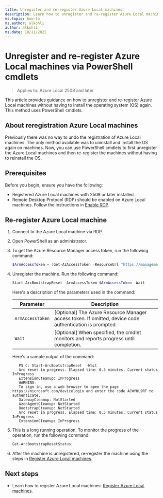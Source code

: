 ```yaml
---
title: Unregister and re-register Azure Local machines
description: Learn how to unregister and re-register Azure Local machines without having to install the operating system again.
ms.topic: how-to
ms.author: alkohli
author: alkohli
ms.date: 10/11/2025
---
```



# Unregister and re-register Azure Local machines via PowerShell cmdlets

> Applies to: Azure Local 2508 and later

This article provides guidance on how to unregister and re-register Azure Local machines without having to install the operating system (OS) again. This method uses PowerShell cmdlets.


## About reregistration Azure Local machines

Previously there was no way to undo the registration of Azure Local machines. The only method available was to uninstall and install the OS again on machines. Now, you can use PowerShell cmdlets to first unregister the Azure Local machines and then re-register the machines without having to reinstall the OS.

## Prerequisites

Before you begin, ensure you have the following:

- Registered Azure Local machines with 2508 or later installed.
- Remote Desktop Protocol (RDP) should be enabled on Azure Local machines. Follow the instructions in [Enable RDP](../deploy/deploy-via-portal.md#enable-rdp).

## Re-register Azure Local machine

1. Connect to the Azure Local machine via RDP.

1. Open PowerShell as an administrator.

1. To get the Azure Resource Manager access token, run the following command:

   ```powershell
   $ArmAccessToken = (Get-AzAccessToken -ResourceUrl "https://management.azure.com/").Token
   ```

1. Unregister the machine. Run the following command:

   ```powershell
   Start-ArcBootstrapReset -ArmAccessToken $ArmAccessToken -Wait
   ```

   Here's a description of the parameters used in the command:
    
   |Parameter  |Description  |
   |---------|---------|
   |`ArmAccessToken`     | [Optional] The Azure Resource Manager access token. If omitted, device code authentication is prompted.     |
   |`Wait`     | [Optional] When specified, the cmdlet monitors and reports progress until completion. |

   Here's a sample output of the command:    

   ```output
      PS C: Start-ArcBootstrapReset  -Wait 
      Arc reset in progress. Elapsed tine: 0.3 minutes. Current status InProgress 
      ExtensionCteanup: InProgress 
      WARNING: 
      To sign in, use a web browser to open the page https://nicrosoft.con/devicelogin and enter the code ACWYHL9RT to authenticate. 
      GatewayCleanup: NotStarted 
      AzcnAgentCIeanup: NotStarted 
      BootstrapCteanup: NotStarted 
      Arc reset in progress. Elapsed time: 0.5 minutes. Current status InProgress
      ExtensionCIeanup: InProgress 
   ```

1. This is a long running operation. To monitor the progress of the operation, run the following command:

   ```powershell
   Get-ArcBootstrapResetStatus
   ```

1. After the machine is unregistered, re-register the machine using the steps in [Register Azure Local machines](../deploy/deployment-without-azure-arc-gateway.md).


## Next steps

- Learn how to register Azure Local machines: [Register Azure Local machines](../deploy/deployment-without-azure-arc-gateway.md).